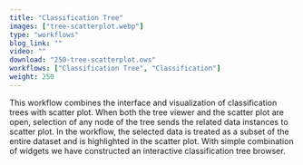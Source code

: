 ```yaml
---
title: "Classification Tree"
images: ["tree-scatterplot.webp"]
type: "workflows"
blog_link: ""
video: ""
download: "250-tree-scatterplot.ows"
workflows: ["Classification Tree", "Classification"]
weight: 250
---
```


This workflow combines the interface and visualization of classification trees with scatter plot. When both the tree viewer and the scatter plot are open, selection of any node of the tree sends the related data instances to scatter plot. In the workflow, the selected data is treated as a subset of the entire dataset and is highlighted in the scatter plot. With simple combination of widgets we have constructed an interactive classification tree browser.

